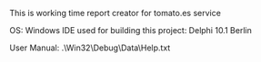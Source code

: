 This is working time report creator for tomato.es service

OS: Windows
IDE used for building this project:  Delphi 10.1 Berlin


User Manual: .\Win32\Debug\Data\Help.txt 